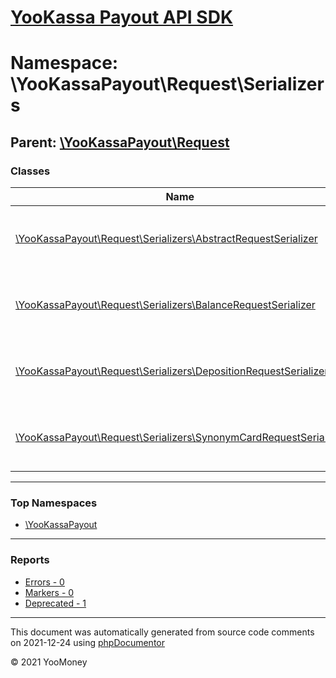 # [YooKassa Payout API SDK](../home.md)

# Namespace: \YooKassaPayout\Request\Serializers
## Parent: [\YooKassaPayout\Request](../namespaces/yookassapayout-request.md)
### Classes
| Name | Summary |
| ---- | ------- |
| [\YooKassaPayout\Request\Serializers\AbstractRequestSerializer](../classes/YooKassaPayout-Request-Serializers-AbstractRequestSerializer.md) | Абстрактный класс для преобразования запроса в массив |
| [\YooKassaPayout\Request\Serializers\BalanceRequestSerializer](../classes/YooKassaPayout-Request-Serializers-BalanceRequestSerializer.md) | Класс для преобразования запроса баланса в массив |
| [\YooKassaPayout\Request\Serializers\DepositionRequestSerializer](../classes/YooKassaPayout-Request-Serializers-DepositionRequestSerializer.md) | Класс для преобразования запроса выплаты в массив |
| [\YooKassaPayout\Request\Serializers\SynonymCardRequestSerializer](../classes/YooKassaPayout-Request-Serializers-SynonymCardRequestSerializer.md) | Класс, преобразующий запрос синонима карты в массив |

---

### Top Namespaces

* [\YooKassaPayout](../namespaces/yookassapayout.md)

---

### Reports
* [Errors - 0](../reports/errors.md)
* [Markers - 0](../reports/markers.md)
* [Deprecated - 1](../reports/deprecated.md)

---

This document was automatically generated from source code comments on 2021-12-24 using [phpDocumentor](http://www.phpdoc.org/)

&copy; 2021 YooMoney